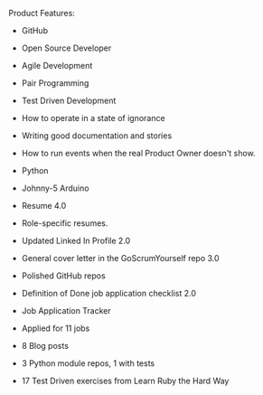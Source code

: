Product Features:

- GitHub
- Open Source Developer
- Agile Development
- Pair Programming
- Test Driven Development
- How to operate in a state of ignorance
- Writing good documentation and stories
- How to run events when the real Product Owner doesn't show.
- Python
- Johnny-5 Arduino

- Resume 4.0
- Role-specific resumes.
- Updated Linked In Profile 2.0
- General cover letter in the GoScrumYourself repo 3.0
- Polished GitHub repos
- Definition of Done job application checklist 2.0
- Job Application Tracker
- Applied for 11 jobs
- 8 Blog posts
- 3 Python module repos, 1 with tests
- 17 Test Driven exercises from Learn Ruby the Hard Way
